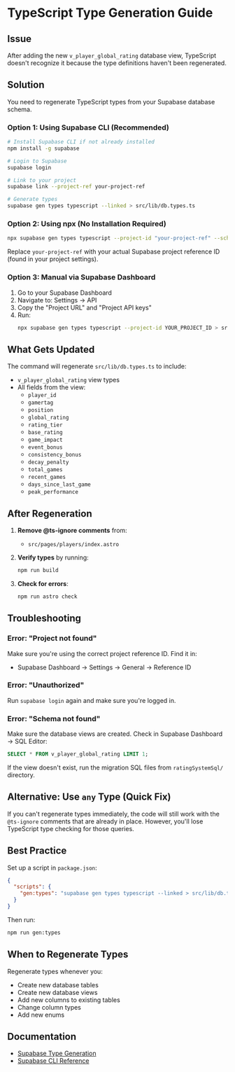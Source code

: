 # TypeScript Type Generation Guide

## Issue

After adding the new `v_player_global_rating` database view, TypeScript doesn't recognize it because the type definitions haven't been regenerated.

## Solution

You need to regenerate TypeScript types from your Supabase database schema.

### Option 1: Using Supabase CLI (Recommended)

```bash
# Install Supabase CLI if not already installed
npm install -g supabase

# Login to Supabase
supabase login

# Link to your project
supabase link --project-ref your-project-ref

# Generate types
supabase gen types typescript --linked > src/lib/db.types.ts
```

### Option 2: Using npx (No Installation Required)

```bash
npx supabase gen types typescript --project-id "your-project-ref" --schema public > src/lib/db.types.ts
```

Replace `your-project-ref` with your actual Supabase project reference ID (found in your project settings).

### Option 3: Manual via Supabase Dashboard

1. Go to your Supabase Dashboard
2. Navigate to: Settings → API
3. Copy the "Project URL" and "Project API keys"
4. Run:
   ```bash
   npx supabase gen types typescript --project-id YOUR_PROJECT_ID > src/lib/db.types.ts
   ```

## What Gets Updated

The command will regenerate `src/lib/db.types.ts` to include:

- `v_player_global_rating` view types
- All fields from the view:
  - `player_id`
  - `gamertag`
  - `position`
  - `global_rating`
  - `rating_tier`
  - `base_rating`
  - `game_impact`
  - `event_bonus`
  - `consistency_bonus`
  - `decay_penalty`
  - `total_games`
  - `recent_games`
  - `days_since_last_game`
  - `peak_performance`

## After Regeneration

1. **Remove @ts-ignore comments** from:
   - `src/pages/players/index.astro`
   
2. **Verify types** by running:
   ```bash
   npm run build
   ```

3. **Check for errors**:
   ```bash
   npm run astro check
   ```

## Troubleshooting

### Error: "Project not found"

Make sure you're using the correct project reference ID. Find it in:
- Supabase Dashboard → Settings → General → Reference ID

### Error: "Unauthorized"

Run `supabase login` again and make sure you're logged in.

### Error: "Schema not found"

Make sure the database views are created. Check in Supabase Dashboard → SQL Editor:
```sql
SELECT * FROM v_player_global_rating LIMIT 1;
```

If the view doesn't exist, run the migration SQL files from `ratingSystemSql/` directory.

## Alternative: Use `any` Type (Quick Fix)

If you can't regenerate types immediately, the code will still work with the `@ts-ignore` comments that are already in place. However, you'll lose TypeScript type checking for those queries.

## Best Practice

Set up a script in `package.json`:

```json
{
  "scripts": {
    "gen:types": "supabase gen types typescript --linked > src/lib/db.types.ts"
  }
}
```

Then run:
```bash
npm run gen:types
```

## When to Regenerate Types

Regenerate types whenever you:
- Create new database tables
- Create new database views
- Add new columns to existing tables
- Change column types
- Add new enums

## Documentation

- [Supabase Type Generation](https://supabase.com/docs/guides/api/generating-types)
- [Supabase CLI Reference](https://supabase.com/docs/reference/cli/introduction)

